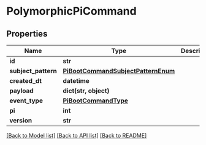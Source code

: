 # PolymorphicPiCommand


## Properties
Name | Type | Description | Notes
------------ | ------------- | ------------- | -------------
**id** | **str** |  | [readonly] 
**subject_pattern** | [**PiBootCommandSubjectPatternEnum**](PiBootCommandSubjectPatternEnum.md) |  | 
**created_dt** | **datetime** |  | [readonly] 
**payload** | **dict(str, object)** |  | [optional] 
**event_type** | [**PiBootCommandType**](PiBootCommandType.md) |  | 
**pi** | **int** |  | 
**version** | **str** |  | 

[[Back to Model list]](../README.md#documentation-for-models) [[Back to API list]](../README.md#documentation-for-api-endpoints) [[Back to README]](../README.md)


